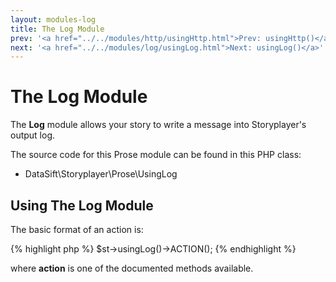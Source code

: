 ```yaml
---
layout: modules-log
title: The Log Module
prev: '<a href="../../modules/http/usingHttp.html">Prev: usingHttp()</a>'
next: '<a href="../../modules/log/usingLog.html">Next: usingLog()</a>'
---
```


# The Log Module

The __Log__ module allows your story to write a message into Storyplayer's output log.

The source code for this Prose module can be found in this PHP class:

* DataSift\Storyplayer\Prose\UsingLog

## Using The Log Module

The basic format of an action is:

{% highlight php %}
$st->usingLog()->ACTION();
{% endhighlight %}

where __action__ is one of the documented methods available.